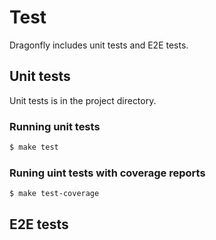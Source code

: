 # Test

Dragonfly includes unit tests and E2E tests.

## Unit tests

Unit tests is in the project directory.

### Running unit tests

```bash
$ make test
```

### Runing uint tests with coverage reports

```bash
$ make test-coverage 
```

## E2E tests


